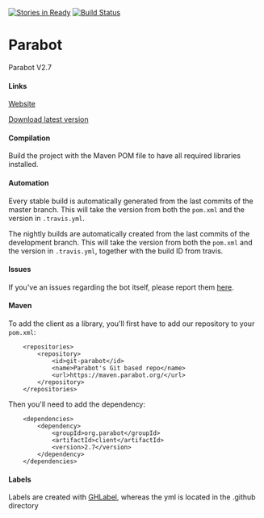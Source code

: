 [![Stories in Ready](https://badge.waffle.io/Parabot/Parabot.png?label=ready&title=Ready)](https://waffle.io/Parabot/Parabot)
[![Build Status](https://travis-ci.org/Parabot/Parabot.svg?branch=master)](https://travis-ci.org/Parabot/Parabot)

# Parabot

Parabot V2.7

#### Links

[Website](http://www.parabot.org/)

[Download latest version](http://v3.bdn.parabot.org/api/bot/download/client)

#### Compilation
Build the project with the Maven POM file to have all required libraries installed.

#### Automation
Every stable build is automatically generated from the last commits of the master branch. This will take the version from both the `pom.xml` and the version in `.travis.yml`.

The nightly builds are automatically created from the last commits of the development branch. This will take the version from both the `pom.xml` and the version in `.travis.yml`, together with the build ID from travis.

#### Issues
If you've an issues regarding the bot itself, please report them [here](https://github.com/Parabot/Parabot/issues).

#### Maven
To add the client as a library, you'll first have to add our repository to your `pom.xml`:

```
    <repositories>
        <repository>
            <id>git-parabot</id>
            <name>Parabot's Git based repo</name>
            <url>https://maven.parabot.org/</url>
        </repository>
    </repositories>
```

Then you'll need to add the dependency:

```
    <dependencies>
        <dependency>
            <groupId>org.parabot</groupId>
            <artifactId>client</artifactId>
            <version>2.7</version>
        </dependency>
    </dependencies>
```

#### Labels
Labels are created with [GHLabel](https://github.com/jimmycuadra/ghlabel), whereas the yml is located in the .github directory